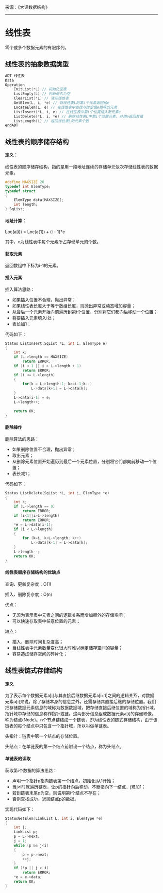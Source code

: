 来源：《大话数据结构》

****

# 线性表

零个或多个数据元素的有限序列。

## 线性表的抽象数据类型

```c
ADT 线性表
Data
Operation
	InitList(*L) // 初始化空表
	ListEmpty(L) // 判断是否为空
	ClearList(*L) // 清空线性表
	GetElem(L, i, *e) // 将线性表L的第i个元素返回给e
	LocateElem(L, e) // 在线性表中查找与给定值e相等的元素
	ListInsert(*L, i, e) // 在线性表中第i个位置插入新元素e
	ListDelete(*L, i, *e) // 删除线性表L中第i个位置元素，并用e返回其值
	ListLength(L) // 返回线性表L的元素个数
endADT
```

## 线性表的顺序储存结构

#### 定义：

线性表的顺序储存结构，指的是用一段地址连续的存储单元依次存储线性表的数据元素。

```c
#define MAXSIZE 20
typedef int ElemType;
typedef struct
{
	ElemType data[MAXSIZE];
	int length;
} SqList;
```

#### 地址计算：

Loc(a[i]) = Loc(a[1]) + (i - 1)*c

其中，c为线性表中每个元素所占存储单元的个数。

#### 获取元素

返回数组中下标为i-1的元素。

#### 插入元素

插入算法思路：

* 如果插入位置不合理，抛出异常；
* 如果线性表长度大于等于数组长度，则抛出异常或动态增加容量；
* 从最后一个元素开始向前遍历到第i个位置，分别将它们都向后移动一个位置；
* 将要插入元素填入i处；
* 表长加1；

代码如下：

```c
Status ListInsert(SqList *L, int i, ElemType e)
{
	int k;
    if (L->length == MAXSIZE)
        return ERROR;
    if (i < 1 || i > L->length + 1)
        return ERROR;
    if (i <= L->length)
    {
        for(k = L->length-1; k>=i-1;k--)
            L->data[k+1] = L->data[k];
    }
    L->data[i-1] = e;
    L->length++;
   
    return OK;
}
```

#### 删除操作

删除算法的思路：

* 如果删除位置不合理，抛出异常；
* 取出元素；
* 从删除元素位置开始遍历到最后一个元素位置，分别将它们都向前移动一个位置；
* 表长减1；

代码如下：

```c
Status ListDelete(SqList *L, int i, ElemType *e)
{
    int k;
    if (L->length == 0)
    	return ERROR;
    if (i<1||i>L->length)
        return ERROR;
    *e = L->data[i-1];
    if (i < L->length)
    {
        for (k=i; k<L->length; k++)
            L->data[k-1] = L->data[k];
    }
    L->length--;
    return OK;
}
```

#### 线性表顺序存储结构的优缺点

查询、更新复杂度：O(1)

插入、删除复杂度：O(n)

优点：

* 无须为表示表中元素之间的逻辑关系而增加额外的存储空间；
* 可以快速存取表中任意位置的元素；

缺点：

* 插入、删除时间复杂度高；
* 当线性表中元素数量变化很大时难以确定储存空间的容量；
* 容易造成储存空间的碎片化；

## 线性表链式存储结构

#### 定义

为了表示每个数据元素a[i]与其直接后继数据元素a[i+1]之间的逻辑关系，对数据元素a[i]来说，除了存储本身的信息之外，还需存储其直接后继的存储位置。我们把存储数据元素信息的域称为数据数据域，把存储直接后继位置的域称为指针域。指针域中存储的信息称作指针或链。这两部分信息组成数据元素a[i]的存储映像，称为结点(Node)。n个节点链结成一个链表，即为线性表的链式存储结构，由于该链表的每个结点中只包含一个指针域，所以叫做单链表。

头指针：链表中第一个结点的存储位置。

头结点：在单链表的第一个结点前附设一个结点，称为头结点。

#### 单链表的读取

获取第i个数据的算法思路：

* 声明一个指针p指向链表第一个结点，初始化j从1开始；
* 当j<i时就遍历链表，让p的指针向后移动，不断指向下一结点，j累加1；
* 若到链表末尾p为空，则说明第i个结点不存在；
* 否则查找成功，返回结点p的数据。

实现代码如下：

```c
StatusGetElem(LinkList L, int i, ElemType *e)
{
	int j;
	LinkList p;
	p = L->next;
	j = 1;
	while (p && j<i)
	{
		p = p->next;
		++j;
	}
	if (!p || j > i)
		return ERROR;
    *e = e->data;
    return OK;
}
```

